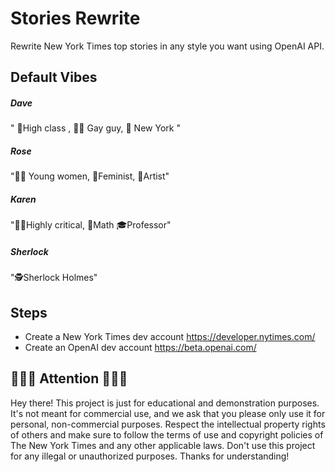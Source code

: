 # Stories Rewrite
Rewrite New York Times top stories in any style you want using OpenAI API.

## Default  Vibes 

##### Dave
" 👠High class , 🏳️‍🌈 Gay guy, 🗽 New York "

##### Rose
"👩‍🦰 Young women, 💪Feminist, 🎨Artist"

##### Karen
"👩‍🏫Highly critical, 📐Math 🎓Professor"

##### Sherlock 
"🕵️Sherlock Holmes"


## Steps
- Create a New York Times dev account https://developer.nytimes.com/
- Create an OpenAI dev account https://beta.openai.com/

## 👩🏼‍💻 Attention 🧑🏽‍💻
Hey there! This project is just for educational and demonstration purposes. It's not meant for commercial use, and we ask that you please only use it for personal, non-commercial purposes. Respect the intellectual property rights of others and make sure to follow the terms of use and copyright policies of The New York Times and any other applicable laws. Don't use this project for any illegal or unauthorized purposes. Thanks for understanding!




